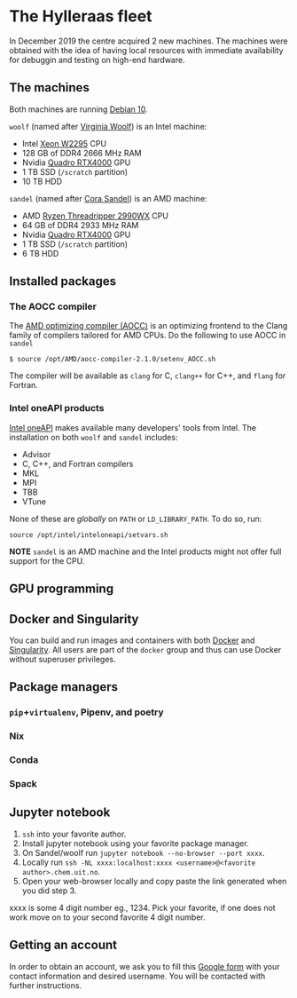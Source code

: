 # The Hylleraas fleet
In December 2019 the centre acquired 2 new machines. The machines were obtained with the idea of having local resources with immediate availability for debuggin and testing on high-end hardware.
## The machines

Both machines are running [Debian 10](https://www.debian.org).

`woolf` (named after [Virginia Woolf](https://en.wikipedia.org/wiki/Virginia_Woolf)) is an Intel machine:
- Intel [Xeon W2295](https://ark.intel.com/content/www/us/en/ark/products/198011/intel-xeon-w-2295-processor-24-75m-cache-3-00-ghz.html) CPU
- 128 GB of DDR4 2666 MHz RAM
- Nvidia [Quadro RTX4000](https://www.nvidia.com/en-us/design-visualization/quadro/rtx-4000/) GPU
- 1 TB SSD (`/scratch` partition)
- 10 TB HDD

`sandel` (named after [Cora Sandel](https://no.wikipedia.org/wiki/Cora_Sandel)) is an AMD machine:
- AMD [Ryzen Threadripper 2990WX](https://www.amd.com/en/products/cpu/amd-ryzen-threadripper-2990wx) CPU
- 64 GB of DDR4 2933 MHz RAM
- Nvidia [Quadro RTX4000](https://www.nvidia.com/en-us/design-visualization/quadro/rtx-4000/) GPU
- 1 TB SSD (`/scratch` partition)
- 6 TB HDD

## Installed packages
### The AOCC compiler
The [AMD optimizing compiler (AOCC)](https://developer.amd.com/amd-aocc/) is an optimizing frontend to the Clang family of compilers tailored for AMD CPUs. Do the following to use AOCC in `sandel`
 ```
 $ source /opt/AMD/aocc-compiler-2.1.0/setenv_AOCC.sh
 ```
The compiler will be available as `clang` for C, `clang++` for C++, and `flang` for Fortran.

### Intel oneAPI products
[Intel oneAPI](https://software.intel.com/en-us/oneapi) makes available many developers' tools from Intel. The installation on both `woolf` and `sandel` includes:
- Advisor
- C, C++, and Fortran compilers
- MKL
- MPI
- TBB
- VTune

None of these are _globally_ on `PATH` or `LD_LIBRARY_PATH`. To do so, run:
```
source /opt/intel/inteloneapi/setvars.sh
```

**NOTE** `sandel` is an AMD machine and the Intel products might not offer full support for the CPU.

## GPU programming

## Docker and Singularity
You can build and run images and containers with both [Docker](https://docs.docker.com/install/) and [Singularity](https://sylabs.io/). All users are part of the `docker` group and thus can use Docker without superuser privileges.

## Package managers
### `pip`+`virtualenv`, Pipenv, and poetry
### Nix
### Conda
### Spack

## Jupyter notebook
1. `ssh` into your favorite author.
2. Install jupyter notebook using your favorite package manager.
3. On Sandel/woolf run `jupyter notebook --no-browser --port xxxx`.
4. Locally run `ssh -NL xxxx:localhost:xxxx <username>@<favorite author>.chem.uit.no`.
5. Open your web-browser locally and copy paste the link generated when you did step 3.

xxxx is some 4 digit number eg., 1234. Pick your favorite, if one does not work move on
to your second favorite 4 digit number.

## Getting an account
In order to obtain an account, we ask you to fill this [Google form](https://docs.google.com/forms/d/e/1FAIpQLSc6PJvJRLYuoJs_PdA0GNmKgFBLkUyVdez2LoeJtVtd5wNhog/viewform?usp=sf_link) with your contact information and desired username. You will be contacted with further instructions.
